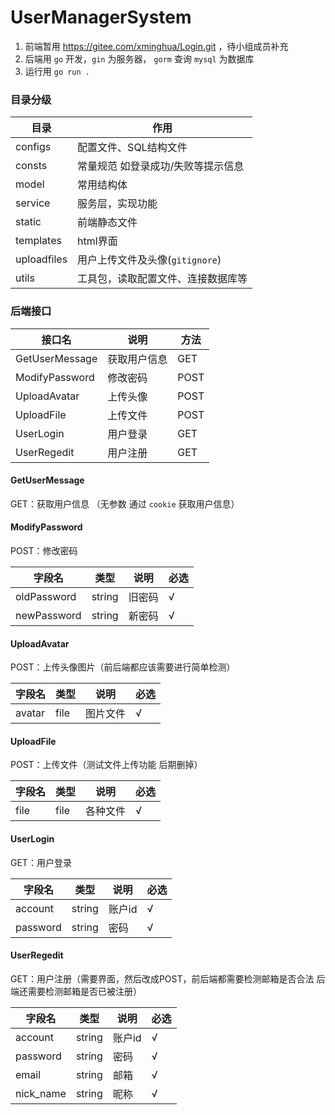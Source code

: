 # UserManagerSystem

1. 前端暂用 https://gitee.com/xminghua/Login.git ，待小组成员补充
2. 后端用 `go` 开发，`gin` 为服务器， `gorm` 查询 `mysql` 为数据库
3. 运行用 `go run .`

### 目录分级

| 目录        | 作用                               |
| ----------- | ---------------------------------- |
| configs     | 配置文件、SQL结构文件              |
| consts      | 常量规范 如登录成功/失败等提示信息 |
| model       | 常用结构体                         |
| service     | 服务层，实现功能                   |
| static      | 前端静态文件                       |
| templates   | html界面                           |
| uploadfiles | 用户上传文件及头像(`gitignore`)    |
| utils       | 工具包，读取配置文件、连接数据库等 |

### 后端接口

| 接口名         | 说明         | 方法 |
| -------------- | ------------ | ---- |
| GetUserMessage | 获取用户信息 | GET  |
| ModifyPassword | 修改密码     | POST |
| UploadAvatar   | 上传头像     | POST |
| UploadFile     | 上传文件     | POST |
| UserLogin      | 用户登录     | GET  |
| UserRegedit    | 用户注册     | GET  |



#### GetUserMessage

GET：获取用户信息 （无参数 通过 `cookie` 获取用户信息）



#### ModifyPassword

POST：修改密码

| 字段名      | 类型   | 说明   | 必选 |
| ----------- | ------ | ------ | ---- |
| oldPassword | string | 旧密码 | √    |
| newPassword | string | 新密码 | √    |



#### UploadAvatar

POST：上传头像图片（前后端都应该需要进行简单检测）

| 字段名 | 类型 | 说明     | 必选 |
| ------ | ---- | -------- | ---- |
| avatar | file | 图片文件 | √    |



#### UploadFile

POST：上传文件（测试文件上传功能 后期删掉）

| 字段名 | 类型 | 说明     | 必选 |
| ------ | ---- | -------- | ---- |
| file   | file | 各种文件 | √    |



#### UserLogin 

GET：用户登录 

| 字段名   | 类型   | 说明   | 必选 |
| -------- | ------ | ------ | ---- |
| account  | string | 账户id | √    |
| password | string | 密码   | √    |



#### UserRegedit

GET：用户注册（需要界面，然后改成POST，前后端都需要检测邮箱是否合法 后端还需要检测邮箱是否已被注册）

| 字段名   | 类型   | 说明   | 必选 |
| -------- | ------ | ------ | ---- |
| account  | string | 账户id | √    |
| password | string | 密码   | √    |
| email    | string | 邮箱   | √    |
| nick_name | string | 昵称   | √    |



#### 
